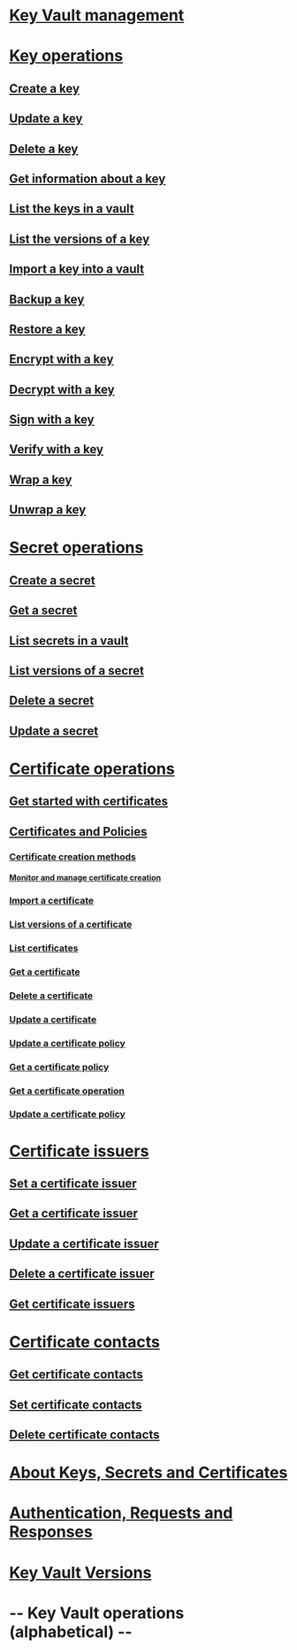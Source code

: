 # [Key Vault management](../../api-ref/keyvault/Vaults.json)
# [Key operations](key-operations.md)
## [Create a key](../../api-ref/keyvault/CreateKey.json)
## [Update a key](../../api-ref/keyvault/UpdateKey.json)
## [Delete a key](../../api-ref/keyvault/DeleteKey.json)
## [Get information about a key](../../api-ref/keyvault/GetKey.json)
## [List the keys in a vault](../../api-ref/keyvault/GetKeys.json)
## [List the versions of a key](../../api-ref/keyvault/GetKeyVersions.json)
## [Import a key into a vault](../../api-ref/keyvault/ImportKey.json)
## [Backup a key](../../api-ref/keyvault/BackupKey.json)
## [Restore a key](../../api-ref/keyvault/RestoreKey.json)
## [Encrypt with a key](../../api-ref/keyvault/encrypt.json)
## [Decrypt with a key](../../api-ref/keyvault/decrypt.json)
## [Sign with a key](../../api-ref/keyvault/sign.json)
## [Verify with a key](../../api-ref/keyvault/verify.json)
## [Wrap a key](../../api-ref/keyvault/wrapKey.json)
## [Unwrap a key](../../api-ref/keyvault/unwrapKey.json)
# [Secret operations](secret-operations.md)
## [Create a secret](../../api-ref/keyvault/SetSecret.json)
## [Get a secret](../../api-ref/keyvault/GetSecret.json)
## [List secrets in a vault](../../api-ref/keyvault/GetSecrets.json)
## [List versions of a secret](../../api-ref/keyvault/GetSecretVersions.json)
## [Delete a secret](../../api-ref/keyvault/DeleteSecret.json)
## [Update a secret](../../api-ref/keyvault/UpdateSecret.json)
# [Certificate operations](certificate-operations.md)
## [Get started with certificates](certificate-scenarios.md)
## [Certificates and Policies](certificates-and-policies.md)
### [Certificate creation methods](create-a-certificate.md)
#### [Monitor and manage certificate creation](create-certificate-scenarios.md)
### [Import a certificate](../../api-ref/keyvault/ImportCertificate.json)
### [List versions of a certificate](../../api-ref/keyvault/GetCertificateVersions.json)
### [List certificates](../../api-ref/keyvault/GetCertificates.json)
### [Get a certificate](../../api-ref/keyvault/GetCertificate.json)
### [Delete a certificate](../../api-ref/keyvault/DeleteCertificate.json)
### [Update a certificate](../../api-ref/keyvault/UpdateCertificate.json)
### [Update a certificate policy](../../api-ref/keyvault/UpdateCertificatePolicy.json)
### [Get a certificate policy](../../api-ref/keyvault/GetCertificatePolicy.json)
### [Get a certificate operation](../../api-ref/keyvault/GetCertificateOperation.json)
### [Update a certificate policy](../../api-ref/keyvault/UpdateCertificatePolicy.json)
# [Certificate issuers](certificate-issuers.md)
## [Set a certificate issuer](../../api-ref/keyvault/SetCertificateIssuer.json)
## [Get a certificate issuer](../../api-ref/keyvault/GetCertificateIssuer.json)
## [Update a certificate issuer](../../api-ref/keyvault/UpdateCertificateIssuer.json)
## [Delete a certificate issuer](../../api-ref/keyvault/DeleteCertificateIssuer.json)
## [Get certificate issuers](../../api-ref/keyvault/GetCertificateIssuers.json)
# [Certificate contacts](certificate-contacts.md)
## [Get certificate contacts](../../api-ref/keyvault/GetCertificateContacts.json)
## [Set certificate contacts](../../api-ref/keyvault/SetCertificateContacts.json)
## [Delete certificate contacts](../../api-ref/keyvault/DeleteCertificateContacts.json)
# [About Keys, Secrets and Certificates](about-keys--secrets-and-certificates.md)
# [Authentication, Requests and Responses](authentication--requests-and-responses.md)
# [Key Vault Versions](key-vault-versions.md)
# -- Key Vault operations (alphabetical) --
